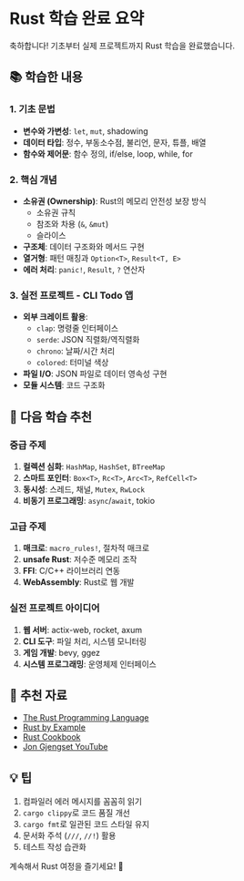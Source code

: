 # Rust 학습 완료 요약

축하합니다! 기초부터 실제 프로젝트까지 Rust 학습을 완료했습니다.

## 📚 학습한 내용

### 1. 기초 문법
- **변수와 가변성**: `let`, `mut`, shadowing
- **데이터 타입**: 정수, 부동소수점, 불리언, 문자, 튜플, 배열
- **함수와 제어문**: 함수 정의, if/else, loop, while, for

### 2. 핵심 개념
- **소유권 (Ownership)**: Rust의 메모리 안전성 보장 방식
  - 소유권 규칙
  - 참조와 차용 (`&`, `&mut`)
  - 슬라이스
- **구조체**: 데이터 구조화와 메서드 구현
- **열거형**: 패턴 매칭과 `Option<T>`, `Result<T, E>`
- **에러 처리**: `panic!`, `Result`, `?` 연산자

### 3. 실전 프로젝트 - CLI Todo 앱
- **외부 크레이트 활용**:
  - `clap`: 명령줄 인터페이스
  - `serde`: JSON 직렬화/역직렬화
  - `chrono`: 날짜/시간 처리
  - `colored`: 터미널 색상
- **파일 I/O**: JSON 파일로 데이터 영속성 구현
- **모듈 시스템**: 코드 구조화

## 🎯 다음 학습 추천

### 중급 주제
1. **컬렉션 심화**: `HashMap`, `HashSet`, `BTreeMap`
2. **스마트 포인터**: `Box<T>`, `Rc<T>`, `Arc<T>`, `RefCell<T>`
3. **동시성**: 스레드, 채널, `Mutex`, `RwLock`
4. **비동기 프로그래밍**: `async`/`await`, tokio

### 고급 주제
1. **매크로**: `macro_rules!`, 절차적 매크로
2. **unsafe Rust**: 저수준 메모리 조작
3. **FFI**: C/C++ 라이브러리 연동
4. **WebAssembly**: Rust로 웹 개발

### 실전 프로젝트 아이디어
1. **웹 서버**: actix-web, rocket, axum
2. **CLI 도구**: 파일 처리, 시스템 모니터링
3. **게임 개발**: bevy, ggez
4. **시스템 프로그래밍**: 운영체제 인터페이스

## 📖 추천 자료
- [The Rust Programming Language](https://doc.rust-lang.org/book/)
- [Rust by Example](https://doc.rust-lang.org/rust-by-example/)
- [Rust Cookbook](https://rust-lang-nursery.github.io/rust-cookbook/)
- [Jon Gjengset YouTube](https://www.youtube.com/c/JonGjengset)

## 💡 팁
1. 컴파일러 에러 메시지를 꼼꼼히 읽기
2. `cargo clippy`로 코드 품질 개선
3. `cargo fmt`로 일관된 코드 스타일 유지
4. 문서화 주석 (`///`, `//!`) 활용
5. 테스트 작성 습관화

계속해서 Rust 여정을 즐기세요! 🦀